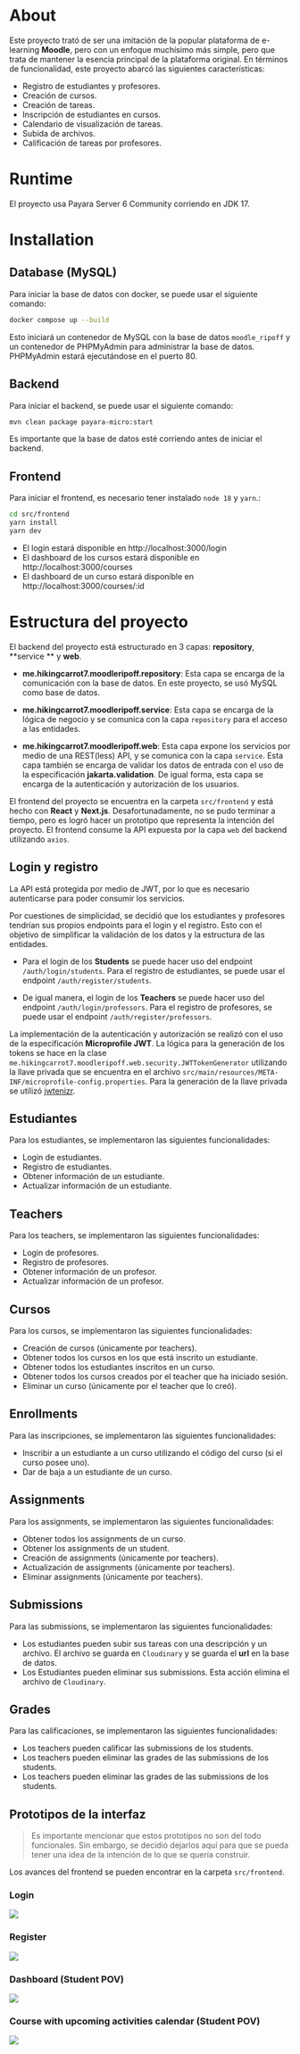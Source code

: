 # About

Este proyecto trató de ser una imitación de la popular plataforma de e-learning
**Moodle**, pero con un enfoque muchísimo más simple, pero que trata de mantener
la esencia principal de la plataforma original. En términos de funcionalidad,
este proyecto abarcó las siguientes características:

- Registro de estudiantes y profesores.
- Creación de cursos.
- Creación de tareas.
- Inscripción de estudiantes en cursos.
- Calendario de visualización de tareas.
- Subida de archivos.
- Calificación de tareas por profesores.

# Runtime

El proyecto usa Payara Server 6 Community corriendo en JDK 17.

# Installation

## Database (MySQL)

Para iniciar la base de datos con docker, se puede usar el siguiente comando:

```bash
docker compose up --build
```

Esto iniciará un contenedor de MySQL con la base de datos `moodle_ripoff` y un
contenedor de PHPMyAdmin para administrar la base de datos. PHPMyAdmin estará
ejecutándose en el puerto 80.

## Backend

Para iniciar el backend, se puede usar el siguiente comando:

```bash
mvn clean package payara-micro:start
```

Es importante que la base de datos esté corriendo antes de iniciar el backend.

## Frontend

Para iniciar el frontend, es necesario tener instalado `node 18` y `yarn`.:

```bash
cd src/frontend
yarn install
yarn dev
```

- El login estará disponible en http://localhost:3000/login
- El dashboard de los cursos estará disponible en http://localhost:3000/courses
- El dashboard de un curso estará disponible
  en http://localhost:3000/courses/:id

# Estructura del proyecto

El backend del proyecto está estructurado en 3 capas: **repository**, **service
** y **web**.

- **me.hikingcarrot7.moodleripoff.repository**: Esta capa se encarga de la
  comunicación con la base de datos. En este proyecto, se usó MySQL como base de
  datos.

- **me.hikingcarrot7.moodleripoff.service**: Esta capa se encarga de la lógica
  de negocio y se comunica con la capa `repository` para el acceso a las
  entidades.

- **me.hikingcarrot7.moodleripoff.web**: Esta capa expone los servicios por
  medio de una REST(less) API, y se comunica con la capa `service`. Esta capa
  también se encarga de validar los datos de entrada con el uso de la
  especificación **jakarta.validation**. De igual forma, esta capa se encarga de
  la autenticación y autorización de los usuarios.

El frontend del proyecto se encuentra en la carpeta `src/frontend` y está hecho
con **React** y **Next.js**. Desafortunadamente, no se pudo terminar a tiempo,
pero es logró hacer un prototipo que representa la intención del proyecto. El
frontend consume la API expuesta por la capa `web` del backend
utilizando `axios`.

## Login y registro

La API está protegida por medio de JWT, por lo que es necesario autenticarse
para poder consumir los servicios.

Por cuestiones de simplicidad, se decidió que los estudiantes y profesores
tendrían sus propios endpoints para el login y el registro. Esto con el objetivo
de simplificar la validación de los datos y la estructura de las entidades.

- Para el login de los **Students** se puede hacer uso del endpoint
  `/auth/login/students`. Para el registro de estudiantes, se puede usar el
  endpoint `/auth/register/students`.

- De igual manera, el login de los **Teachers** se puede hacer uso del endpoint
  `/auth/login/professors`. Para el registro de profesores, se puede usar el
  endpoint `/auth/register/professors`.

La implementación de la autenticación y autorización se realizó con el uso de la
especificación **Microprofile JWT**. La lógica para la generación de los tokens
se hace en la
clase `me.hikingcarrot7.moodleripoff.web.security.JWTTokenGenerator` utilizando
la llave privada que se encuentra en el
archivo `src/main/resources/META-INF/microprofile-config.properties`. Para la
generación de la llave privada se
utilizó [jwtenizr](https://github.com/AdamBien/jwtenizr).

## Estudiantes

Para los estudiantes, se implementaron las siguientes funcionalidades:

- Login de estudiantes.
- Registro de estudiantes.
- Obtener información de un estudiante.
- Actualizar información de un estudiante.

## Teachers

Para los teachers, se implementaron las siguientes funcionalidades:

- Login de profesores.
- Registro de profesores.
- Obtener información de un profesor.
- Actualizar información de un profesor.

## Cursos

Para los cursos, se implementaron las siguientes funcionalidades:

- Creación de cursos (únicamente por teachers).
- Obtener todos los cursos en los que está inscrito un estudiante.
- Obtener todos los estudiantes inscritos en un curso.
- Obtener todos los cursos creados por el teacher que ha iniciado sesión.
- Eliminar un curso (únicamente por el teacher que lo creó).

## Enrollments

Para las inscripciones, se implementaron las siguientes funcionalidades:

- Inscribir a un estudiante a un curso utilizando el código del curso (si el
  curso posee uno).
- Dar de baja a un estudiante de un curso.

## Assignments

Para los assignments, se implementaron las siguientes funcionalidades:

- Obtener todos los assignments de un curso.
- Obtener los assignments de un student.
- Creación de assignments (únicamente por teachers).
- Actualización de assignments (únicamente por teachers).
- Eliminar assignments (únicamente por teachers).

## Submissions

Para las submissions, se implementaron las siguientes funcionalidades:

- Los estudiantes pueden subir sus tareas con una descripción y un archivo. El
  archivo se guarda en `Cloudinary` y se guarda el **url** en la base de datos.
- Los Estudiantes pueden eliminar sus submissions. Esta acción elimina el
  archivo de `Cloudinary`.

## Grades

Para las calificaciones, se implementaron las siguientes funcionalidades:

- Los teachers pueden calificar las submissions de los students.
- Los teachers pueden eliminar las grades de las submissions de los students.
- Los teachers pueden eliminar las grades de las submissions de los students.

## Prototipos de la interfaz

> Es importante mencionar que estos prototipos no son del todo funcionales. Sin
> embargo, se decidió dejarlos aquí para que se pueda tener una idea de la
> intención de lo que se quería construir.

Los avances del frontend se pueden encontrar en la carpeta `src/frontend`.

### Login

![](imgs/login.png)

### Register

![](imgs/register.png)

### Dashboard (Student POV)

![](imgs/courses.png)

### Course with upcoming activities calendar (Student POV)

![](imgs/course.png)
